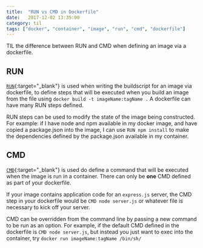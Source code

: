 ```yaml
---
title:  "RUN vs CMD in Dockerfile"
date:   2017-12-02 13:35:00
category: til
tags: ["docker", "container", "image", "run", "cmd", "dockerfile"]
---
```


TIL the difference between RUN and CMD when defining an image via a dockerfile.

## RUN

[`RUN`][run]{:target="_blank"} is used when writing the buildscript for an image via dockerfile, to define steps that will be executed when you build an image from the file using `docker build -t imageName:tagName .` A dockerfile can have many RUN steps defined.

RUN steps can be used to modify the state of the image being constructed. For example: if I have node and npm available in my docker image, and have copied a package.json into the image, I can use `RUN npm install` to make the dependencies defined by the package.json available in my container.

## CMD

[`CMD`][cmd]{:target="_blank"} is used do define a command that will be executed when the image is run in a container. There can only be **one** CMD defined as part of your dockerfile.

If your image contains application code for an `express.js` server, the CMD step in your dockerfile would be `CMD node server.js` or whatever file is necessary to kick off your server.

CMD can be overridden from the command line by passing a new command to be run as an option. For example, if the default CMD defined in the dockerfile is `CMD node server.js`, but instead you just want to exec into the container, try `docker run imageName:tagName /bin/sh/`

[run]: https://docs.docker.com/engine/reference/builder/#run
[cmd]: https://docs.docker.com/engine/reference/builder/#cmd